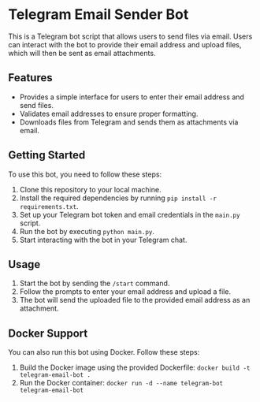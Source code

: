# Telegram Email Sender Bot

This is a Telegram bot script that allows users to send files via email. Users can interact with the bot to provide their email address and upload files, which will then be sent as email attachments.

## Features

- Provides a simple interface for users to enter their email address and send files.
- Validates email addresses to ensure proper formatting.
- Downloads files from Telegram and sends them as attachments via email.

## Getting Started

To use this bot, you need to follow these steps:

1. Clone this repository to your local machine.
2. Install the required dependencies by running `pip install -r requirements.txt`.
3. Set up your Telegram bot token and email credentials in the `main.py` script.
4. Run the bot by executing `python main.py`.
5. Start interacting with the bot in your Telegram chat.

## Usage

1. Start the bot by sending the `/start` command.
2. Follow the prompts to enter your email address and upload a file.
3. The bot will send the uploaded file to the provided email address as an attachment.

## Docker Support

You can also run this bot using Docker. Follow these steps:

1. Build the Docker image using the provided Dockerfile: `docker build -t telegram-email-bot .`
2. Run the Docker container: `docker run -d --name telegram-bot telegram-email-bot`

